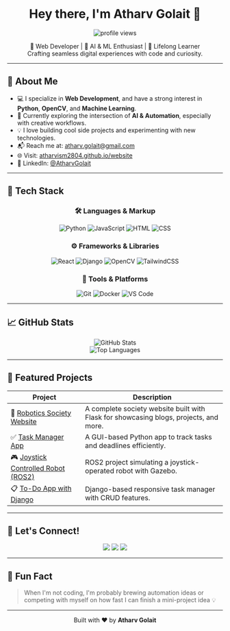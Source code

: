 <h1 align="center">Hey there, I'm Atharv Golait 👋</h1>

<p align="center">
  <img src="https://komarev.com/ghpvc/?username=ATHARVISM2804&color=blueviolet&style=flat-square" alt="profile views"/>
</p>

<p align="center">
  🚀 Web Developer | 🤖 AI & ML Enthusiast | 🧠 Lifelong Learner  
  <br/>
  Crafting seamless digital experiences with code and curiosity.
</p>

---

## 🧠 About Me

- 💻 I specialize in **Web Development**, and have a strong interest in **Python**, **OpenCV**, and **Machine Learning**.
- 🔭 Currently exploring the intersection of **AI & Automation**, especially with creative workflows.
- 💡 I love building cool side projects and experimenting with new technologies.
- 📬 Reach me at: [atharv.golait@gmail.com](mailto:atharv.golait@gmail.com)  
- 🌐 Visit: [atharvism2804.github.io/website](https://atharvism2804.github.io/website/)  
- 💼 LinkedIn: [@AtharvGolait](https://www.linkedin.com/in/atharv-golait-9048772ab/)

---

## 🚀 Tech Stack

<div align="center">

### 🛠️ Languages & Markup
![Python](https://img.shields.io/badge/Python-FFD43B?style=for-the-badge&logo=python&logoColor=blue)
![JavaScript](https://img.shields.io/badge/JavaScript-F7DF1E?style=for-the-badge&logo=javascript&logoColor=black)
![HTML](https://img.shields.io/badge/HTML-E34F26?style=for-the-badge&logo=html5&logoColor=white)
![CSS](https://img.shields.io/badge/CSS-1572B6?style=for-the-badge&logo=css3&logoColor=white)

### ⚙️ Frameworks & Libraries
![React](https://img.shields.io/badge/React-20232A?style=for-the-badge&logo=react&logoColor=61DAFB)
![Django](https://img.shields.io/badge/Django-092E20?style=for-the-badge&logo=django&logoColor=green)
![OpenCV](https://img.shields.io/badge/OpenCV-5C3EE8?style=for-the-badge&logo=opencv&logoColor=white)
![TailwindCSS](https://img.shields.io/badge/TailwindCSS-38B2AC?style=for-the-badge&logo=tailwind-css&logoColor=white)

### 🧰 Tools & Platforms
![Git](https://img.shields.io/badge/Git-F05032?style=for-the-badge&logo=git&logoColor=white)
![Docker](https://img.shields.io/badge/Docker-2496ED?style=for-the-badge&logo=docker&logoColor=white)
![VS Code](https://img.shields.io/badge/VSCode-007ACC?style=for-the-badge&logo=visual-studio-code&logoColor=white)

</div>

---

## 📈 GitHub Stats

<p align="center">
  <img src="https://github-readme-stats.vercel.app/api?username=ATHARVISM2804&show_icons=true&theme=radical" alt="GitHub Stats" />
  <br/>
  <img src="https://github-readme-stats.vercel.app/api/top-langs/?username=ATHARVISM2804&layout=compact&theme=radical" alt="Top Languages" />
</p>

---

## 🌟 Featured Projects

| Project | Description |
|--------|-------------|
| 🔗 [Robotics Society Website](https://github.com/AshishNith/RoboticsSocietyWebsite) | A complete society website built with Flask for showcasing blogs, projects, and more. |
| ✅ [Task Manager App](https://github.com/AshishNith/TaskManager) | A GUI-based Python app to track tasks and deadlines efficiently. |
| 🎮 [Joystick Controlled Robot (ROS2)](https://github.com/AshishNith/JoystickRobot) | ROS2 project simulating a joystick-operated robot with Gazebo. |
| 📋 [To-Do App with Django](https://github.com/AshishNith/ToDoAppDjango) | Django-based responsive task manager with CRUD features. |

---

## 🤝 Let's Connect!

<p align="center">
  <a href="https://www.linkedin.com/in/atharv-golait-9048772ab/"><img src="https://img.shields.io/badge/LinkedIn-0A66C2?style=for-the-badge&logo=linkedin&logoColor=white" /></a>
  <a href="https://x.com/AtharvGolait"><img src="https://img.shields.io/badge/Twitter-1DA1F2?style=for-the-badge&logo=twitter&logoColor=white" /></a>
  <a href="https://atharvism2804.github.io/website/"><img src="https://img.shields.io/badge/Portfolio-121212?style=for-the-badge&logo=github&logoColor=white" /></a>
</p>

---

## 💬 Fun Fact

> When I'm not coding, I'm probably brewing automation ideas or competing with myself on how fast I can finish a mini-project idea 💡

---

<p align="center">
  Built with ❤️ by <b>Atharv Golait</b>
</p>

